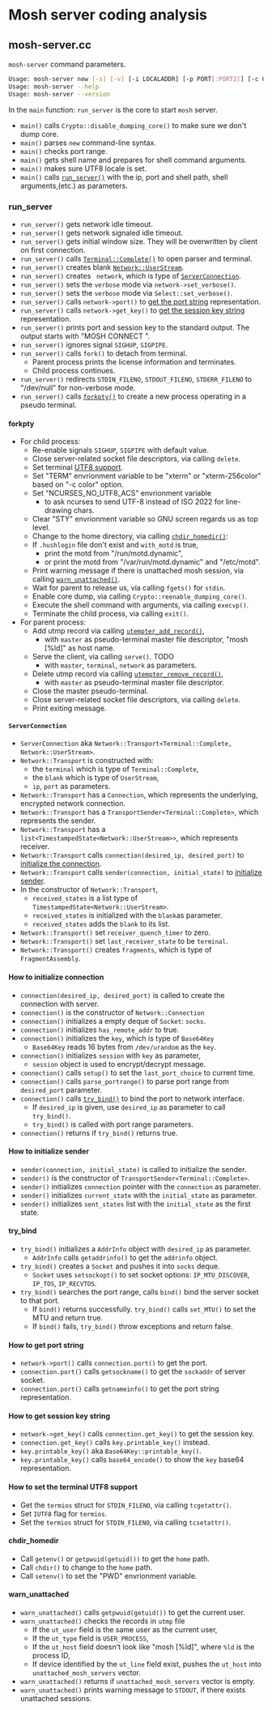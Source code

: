 # Mosh server coding analysis

## mosh-server.cc

`mosh-server` command parameters.

```sh
Usage: mosh-server new [-s] [-v] [-i LOCALADDR] [-p PORT[:PORT2]] [-c COLORS] [-l NAME=VALUE] [-- COMMAND *]
Usage: mosh-server --help
Usage: mosh-server --version
```

In the `main` function: `run_server` is the core to start `mosh` server.

- `main()` calls `Crypto::disable_dumping_core()` to make sure we don't dump core.
- `main()` parses `new` command-line syntax.
- `main()` checks port range.
- `main()` gets shell name and prepares for shell command arguments.
- `main()` makes sure UTF8 locale is set.
- `main()` calls [`run_server()`](#run_server) with the ip, port and shell path, shell arguments,(etc.) as parameters.

### run_server

- `run_server()` gets network idle timeout.
- `run_server()` gets network signaled idle timeout.
- `run_server()` gets initial window size. They will be overwritten by client on first connection.
- `run_server()` calls [`Terminal::Complete()`](client.md#terminalcomplete) to open parser and terminal.
- `run_server()` creates blank [`Network::UserStream`](client.md#networkuserstream).
- `run_server()` creates ` network`, which is type of [`ServerConnection`](#serverconnection).
- `run_server()` sets the `verbose` mode via `network->set_verbose()`.
- `run_server()` sets the `verbose` mode via `Select::set_verbose()`.
- `run_server()` calls `network->port()` to [get the port string](#how-to-get-port-string) representation.
- `run_server()` calls `network->get_key()` to [get the session key string](#how-to-get-session-key-string) representation.
- `run_server()` prints port and session key to the standard output. The output starts with "MOSH CONNECT ".
- `run_server()` ignores signal `SIGHUP`, `SIGPIPE`.
- `run_server()` calls `fork()` to detach from terminal.
  - Parent process prints the license information and terminates.
  - Child process continues.
- `run_server()` redirects `STDIN_FILENO`, `STDOUT_FILENO`, `STDERR_FILENO` to "/dev/null" for non-verbose mode.
- `run_server()` calls [`forkpty()`](#forkpty) to create a new process operating in a pseudo terminal.

#### forkpty

- For child process:
  - Re-enable signals `SIGHUP`, `SIGPIPE` with default value.
  - Close server-related socket file descriptors, via calling `delete`.
  - Set terminal [UTF8 support](#how-to-set-the-terminal-utf8-support).
  - Set "TERM" envrionment variable to be "xterm" or "xterm-256color" based on "-c color" option.
  - Set "NCURSES_NO_UTF8_ACS" envrionment variable
    - to ask ncurses to send UTF-8 instead of ISO 2022 for line-drawing chars.
  - Clear "STY" envrionment variable so GNU screen regards us as top level.
  - Change to the home directory, via calling [`chdir_homedir()`](#chdir_homedir):
  - If `.hushlogin` file don't exist and `with_motd` is true,
    - print the motd from "/run/motd.dynamic",
    - or print the motd from "/var/run/motd.dynamic" and "/etc/motd".
  - Print warning message if there is unattached mosh session, via calling [`warn_unattached()`](#warn_unattached).
  - Wait for parent to release us, via calling `fgets()` for `stdin`.
  - Enable core dump, via calling `Crypto::reenable_dumping_core()`.
  - Execute the shell command with arguments, via calling `execvp()`.
  - Terminate the child process, via calling `exit()`.
- For parent process:
  - Add utmp record via calling [`utempter_add_record()`](http://manpages.ubuntu.com/manpages/bionic/man3/utempter.3.html),
    - with `master` as pseudo-terminal master file descriptor, "mosh [%ld]" as host name.
  - Serve the client, via calling `serve()`. TODO
    - with `master`, `terminal`, `network` as parameters.
  - Delete utmp record via calling [`utempter_remove_record()`](http://manpages.ubuntu.com/manpages/bionic/man3/utempter.3.html),
    - with `master` as pseudo-terminal master file descriptor.
  - Close the master pseudo-terminal.
  - Close server-related socket file descriptors, via calling `delete`.
  - Print exiting message.

#### `ServerConnection`

- `ServerConnection` aka `Network::Transport<Terminal::Complete, Network::UserStream>`.
- `Network::Transport` is constructed with:
  - the `terminal` which is type of `Terminal::Complete`,
  - the `blank` which is type of `UserStream`,
  - `ip`, `port` as parameters.
- `Network::Transport` has a `Connection`, which represents the underlying, encrypted network connection.
- `Network::Transport` has a `TransportSender<Terminal::Complete>`, which represents the sender.
- `Network::Transport` has a `list<TimestampedState<Network::UserStream>>`, which represents receiver.
- `Network::Transport` calls `connection(desired_ip, desired_port)` to [initialize the connection](#how-to-initialize-connection).
- `Network::Transport` calls `sender(connection, initial_state)` to [initialize sender](#how-to-initialize-sender).
- In the constructor of `Network::Transport`,
  - `received_states` is a list type of `TimestampedState<Network::UserStream>`.
  - `received_states` is initialized with the `blank`as parameter.
  - `received_states` adds the `blank` to its list.
- `Network::Transport()` set `receiver_quench_timer` to zero.
- `Network::Transport()` set `last_receiver_state` to be `terminal`.
- `Network::Transport()` creates `fragments`, which is type of `FragmentAssembly`.

#### How to initialize connection

- `connection(desired_ip, desired_port)` is called to create the connection with server.
- `connection()` is the constructor of `Network::Connection`
- `connection()` initializes a empty deque of `Socket`: `socks`.
- `connection()` initializes `has_remote_addr` to true.
- `connection()` initializes the `key`, which is type of `Base64Key`
  - `Base64Key` reads 16 bytes from `/dev/urandom` as the `key`.
- `connection()` initializes `session` with `key` as parameter,
  - `session` object is used to encrypt/decrypt message.
- `connection()` calls `setup()` to set the `last_port_choice` to current time.
- `connection()` calls `parse_portrange()` to parse port range from `desired_port` parameter.
- `connection()` calls [`try_bind()`](#try_bind) to bind the port to network interface.
  - If `desired_ip` is given, use `desired_ip` as parameter to call `try_bind()`.
  - `try_bind()` is called with port range parameters.
- `connection()` returns if `try_bind()` returns true.

#### How to initialize sender

- `sender(connection, initial_state)` is called to initialize the sender.
- `sender()` is the constructor of `TransportSender<Terminal::Complete>`.
- `sender()` initializes `connection` pointer with the `connection` as parameter.
- `sender()` initializes `current_state` with the `initial_state` as parameter.
- `sender()` initializes `sent_states` list with the `initial_state` as the first state.

#### try_bind

- `try_bind()` initializes a `AddrInfo` object with `desired_ip` as parameter.
  - `AddrInfo` calls `getaddrinfo()` to get the `addrinfo` object.
- `try_bind()` creates a `Socket` and pushes it into `socks` deque.
  - `Socket` uses `setsockopt()` to set socket options: `IP_MTU_DISCOVER`, `IP_TOS`, `IP_RECVTOS`.
- `try_bind()` searches the port range, calls `bind()` bind the server socket to that port.
  - If `bind()` returns successfully. `try_bind()` calls `set_MTU()` to set the MTU and return true.
  - If `bind()` fails, `try_bind()` throw exceptions and return false.

#### How to get port string

- `network->port()` calls `connection.port()` to get the port.
- `connection.port()` calls `getsockname()` to get the `sockaddr` of server socket.
- `connection.port()` calls `getnameinfo()` to get the port string representation.

#### How to get session key string

- `network->get_key()` calls `connection.get_key()` to get the session key.
- `connection.get_key()` calls `key.printable_key()` instead.
- `key.printable_key()` aka `Base64Key::printable_key()`.
- `key.printable_key()` calls `base64_encode()` to show the `key` base64 representation.

#### How to set the terminal UTF8 support

- Get the `termios` struct for `STDIN_FILENO`, via calling `tcgetattr()`.
- Set `IUTF8` flag for `termios`.
- Set the `termios` struct for `STDIN_FILENO`, via calling `tcsetattr()`.

#### chdir_homedir

- Call `getenv()` or `getpwuid(getuid())` to get the `home` path.
- Call `chdir()` to change to the `home` path.
- Call `setenv()` to set the "PWD" envrionment variable.

#### warn_unattached

- `warn_unattached()` calls `getpwuid(getuid())` to get the current user.
- `warn_unattached()` checks the records in `utmp` file
  - If the `ut_user` field is the same user as the current user,
  - If the `ut_type` field is `USER_PROCESS`,
  - If the `ut_host` field doesn't look like "mosh [%ld]", where `%ld` is the process ID,
  - If device identified by the `ut_line` field exist, pushes the `ut_host` into `unattached_mosh_servers` vector.
- `warn_unattached()` returns if `unattached_mosh_servers` vector is empty.
- `warn_unattached()` prints warning message to `STDOUT`, if there exists unattached sessions.
